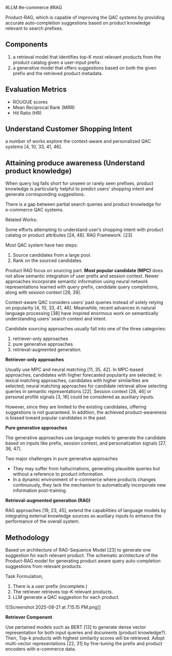 
#LLM #e-commerce #RAG 

Product-RAG, which is capable of improving the QAC systems by providing accurate auto-completion suggestions based on product knowledge relevant to search prefixes.
## Components
1. a retrieval model that identifies top-K most relevant products from the product catalog given a user-input prefix.
2. a generative model that offers suggestions based on both the given prefix and the retrieved product metadata.

## Evaluation Metrics
- ROUGUE scores
- Mean Reciprocal Rank (MRR)
- Hit Ratio (HR) 

## Understand Customer Shopping Intent

a number of works explore the context-aware and personalized QAC systems [4, 10, 33, 41, 46].

## Attaining produce awareness (Understand product knowledge)

When query log falls short for unseen or rarely seen prefixes, product knowledge is particularly helpful to predict users’ shopping intent and generate corresponding suggestions.

There is a gap between partial search queries and product knowledge for e-commerce QAC systems.

Related Works:

Some efforts attempting to understand user’s shopping intent with product catalog or product attributes [24, 48]. RAG Framework. [23]

Most QAC system have two steps:
1. Source candidates from a large pool.
2. Rank on the sourced candidates.

Product RAG focus on sourcing part. **Most popular candidate (MPC)** does not allow semantic integration of user prefix and session context. Newer approaches incorporate semantic information using neural network representations learned with query prefix, candidate query completions, along with session context [28, 39].

Context-aware QAC considers users’ past queries instead of solely relying on popularity [4, 10, 33, 41, 46]. Meanwhile, recent advances in natural language processing [38] have inspired enormous work on semantically understanding users’ search context and intent.

Candidate sourcing approaches usually fall into one of the three categories: 
1. retriever-only approaches
2. pure generative approaches
3. retrieval-augmented generation.

**Retriever-only approaches**

Usually use MPC and neural matching [11, 35, 42]. In MPC-based approaches, candidates with higher forecasted popularity are selected; in lexical matching approaches, candidates with higher similarities are selected; neural matching approaches for candidate retrieval allow selecting queries in semantic representations [22]. Session context [28, 46] or personal profile signals [3, 16] could be considered as auxiliary inputs.

However, since they are limited to the existing candidates, offering suggestions is not guaranteed. In addition, the achieved product-awareness is biased toward popular candidates in the past.

**Pure generative approaches**

The generative approaches use language models to generate the candidate based on inputs like prefix, session context, and personalization signals [27, 36, 47].

Two major challenges in pure generative approaches
- They may suffer from hallucinations, generating plausible queries but without a reference to product information. 
- In a dynamic environment of e-commerce where products changes continuously, they lack the mechanism to automatically incorporate new information post-training.

**Retrieval-augmented generation (RAG)**

RAG approaches [19, 23, 45], extend the capabilities of language models by integrating external knowledge sources as auxiliary inputs to enhance the performance of the overall system. 

## Methodology

Based on architecture of RAG-Sequence Model [23] to generate one suggestion for each relevant product. The schematic architecture of the Product-RAG model for generating product aware query auto-completion suggestions from relevant products. 

Task Formulation,
1. There is a user prefix (incomplete.)
2. The retriever retrieves top-K relevant products.
3. LLM generate a QAC suggestion for each product. 

![[Screenshot 2025-08-21 at 7.15.15 PM.png]]

**Retriever Component**

Use pertained models such as BERT [13] to generate dense vector representation for both input queries and documents (product knowledge?).
Then, Top-k products with highest similarity scores will be retrieved.
Adopt multi-vector representations [22, 31] by fine-tuning the prefix and product encoders with e-commerce data.

